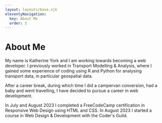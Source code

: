 ```yaml
---
layout: layouts/base.njk
eleventyNavigation:
  key: About Me
  order: 3
---
```

# About Me

My name is Katherine York and I am working towards becoming a web developer. I previously worked in Transport Modelling & Analysis, where I gained some experience of coding using R and Python for analysing transport data, in particular geospatial data.

After a career break, during which time I did a campervan conversion, had a baby and went travelling, I have decided to pursue a career in web development.

In July and August 2023 I completed a FreeCodeCamp certification in Responsive Web Design using HTML and CSS. In August 2023 I started a course in Web Design & Development with the Coder's Guild.





